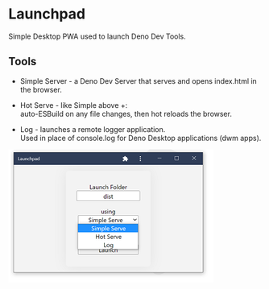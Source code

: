 # Launchpad
Simple Desktop PWA used to launch Deno Dev Tools.

## Tools
- Simple Server - a Deno Dev Server that serves and opens index.html in the browser.   

- Hot Serve - like Simple above +:   
auto-ESBuild on any file changes, then hot reloads the browser.   

- Log - launches a remote logger application.   
Used in place of console.log for Deno Desktop applications (dwm apps).  

![Launchpad](lpsm.png)